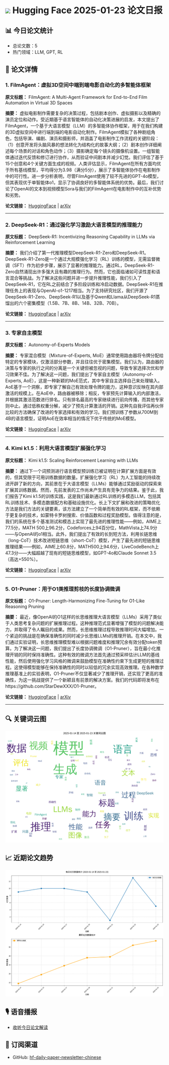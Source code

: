 
# <img src="https://huggingface.co/datasets/huggingface/brand-assets/resolve/main/hf-logo.png" width="30"/> Hugging Face 2025-01-23 论文日报

## 📊 今日论文统计
- 总论文数：5
- 热门领域：LLM, GPT, RL

## 📝 论文详情


### 1. FilmAgent：虚拟3D空间中端到端电影自动化的多智能体框架

**原文标题：** FilmAgent: A Multi-Agent Framework for End-to-End Film Automation in
  Virtual 3D Spaces

**摘要：**
虚拟电影制作需要复杂的决策过程，包括剧本创作、虚拟摄影以及精确的演员定位和动作。受近期基于语言智能体的自动化决策进展的启发，本文提出了FilmAgent，一个基于大语言模型（LLM）的多智能体协作框架，用于在我们构建的3D虚拟空间中进行端到端的电影自动化制作。FilmAgent模拟了各种剧组角色，包括导演、编剧、演员和摄影师，并涵盖了电影制作工作流程的关键阶段：（1）创意开发将头脑风暴的想法转化为结构化的故事大纲；（2）剧本创作详细阐述每个场景的对话和角色动作；（3）摄影确定每个镜头的摄像机设置。一组智能体通过迭代反馈和修订进行协作，从而验证中间剧本并减少幻觉。我们评估了基于15个创意和4个关键方面生成的视频。人类评估显示，FilmAgent在所有方面均优于所有基线模型，平均得分为3.98（满分5分），展示了多智能体协作在电影制作中的可行性。进一步分析表明，尽管FilmAgent使用了较不先进的GPT-4o模型，但其表现优于单智能体o1，显示了协调良好的多智能体系统的优势。最后，我们讨论了OpenAI的文本到视频模型Sora与我们的FilmAgent在电影制作中的互补优势和劣势。

**论文链接：** [HuggingFace](https://huggingface.co/papers/2501.12909) | [arXiv](https://arxiv.org/abs/2501.12909)



---

### 2. DeepSeek-R1：通过强化学习激励大语言模型的推理能力

**原文标题：** DeepSeek-R1: Incentivizing Reasoning Capability in LLMs via
  Reinforcement Learning

**摘要：**
我们介绍了第一代推理模型DeepSeek-R1-Zero和DeepSeek-R1。DeepSeek-R1-Zero是一个通过大规模强化学习（RL）训练的模型，无需监督微调（SFT）作为初步步骤，展示了显著的推理能力。通过RL，DeepSeek-R1-Zero自然涌现出许多强大且有趣的推理行为。然而，它也面临诸如可读性差和语言混合等挑战。为了解决这些问题并进一步提升推理性能，我们引入了DeepSeek-R1，它在RL之前结合了多阶段训练和冷启动数据。DeepSeek-R1在推理任务上的表现与OpenAI-o1-1217相当。为了支持研究社区，我们开源了DeepSeek-R1-Zero、DeepSeek-R1以及基于Qwen和Llama从DeepSeek-R1蒸馏出的六个密集模型（1.5B、7B、8B、14B、32B、70B）。

**论文链接：** [HuggingFace](https://huggingface.co/papers/2501.12948) | [arXiv](https://arxiv.org/abs/2501.12948)



---

### 3. 专家自主模型

**原文标题：** Autonomy-of-Experts Models

**摘要：**
专家混合模型（Mixture-of-Experts, MoE）通常使用路由器将令牌分配给特定的专家模块，仅激活部分参数，并且往往优于密集模型。我们认为，路由器的决策与专家的执行之间的分离是一个关键但被忽视的问题，导致专家选择次优和学习效果不佳。为了解决这一问题，我们提出了专家自主模型（Autonomy-of-Experts, AoE），这是一种新颖的MoE范式，其中专家自主选择自己来处理输入。AoE基于一个洞察，即专家了解自己有效处理令牌的能力，这种意识反映在其内部激活的规模上。在AoE中，路由器被移除；相反，专家预先计算输入的内部激活，并根据其激活范数进行排名。只有排名最高的专家继续进行前向传播，而其他专家则中止。通过低秩权重分解，减少了预先计算激活的开销。这种先自我评估再伙伴比较的方法确保了改进的专家选择和有效的学习。我们预训练了参数从700M到4B的语言模型，证明AoE在效率相当的情况下优于传统的MoE模型。

**论文链接：** [HuggingFace](https://huggingface.co/papers/2501.13074) | [arXiv](https://arxiv.org/abs/2501.13074)



---

### 4. Kimi k1.5：利用大语言模型扩展强化学习

**原文标题：** Kimi k1.5: Scaling Reinforcement Learning with LLMs

**摘要：**
通过下一个词预测进行语言模型预训练已被证明在计算扩展方面是有效的，但其受限于可用训练数据的数量。扩展强化学习（RL）为人工智能的持续改进开辟了新的方向，其前景在于大语言模型（LLMs）能够通过奖励驱动的探索来扩展其训练数据。然而，先前发表的工作尚未产生具有竞争力的结果。鉴于此，我们报告了Kimi k1.5的训练实践，这是我们最新通过RL训练的多模态LLM，包括其RL训练技术、多模态数据配方和基础设施优化。长上下文扩展和改进的策略优化方法是我们方法的关键要素，该方法建立了一个简单而有效的RL框架，而不依赖于更复杂的技术，如蒙特卡罗树搜索、价值函数和过程奖励模型。值得注意的是，我们的系统在多个基准测试和模态上实现了最先进的推理性能——例如，AIME上77.5分，MATH 500上96.2分，Codeforces上94百分位，MathVista上74.9分——与OpenAI的o1相当。此外，我们提出了有效的长到短方法，利用长链思维（long-CoT）技术改进短链思维（short-CoT）模型，产生了最先进的短链思维推理结果——例如，AIME上60.8分，MATH500上94.6分，LiveCodeBench上47.3分——大幅超越了现有的短链思维模型，如GPT-4o和Claude Sonnet 3.5（高达+550%）。

**论文链接：** [HuggingFace](https://huggingface.co/papers/2501.12599) | [arXiv](https://arxiv.org/abs/2501.12599)



---

### 5. O1-Pruner：用于O1类推理剪枝的长度协调微调

**原文标题：** O1-Pruner: Length-Harmonizing Fine-Tuning for O1-Like Reasoning Pruning

**摘要：**
最近，像OpenAI的O1这样的长思维推理大语言模型（LLMs）采用了类似于人类思考复杂问题的扩展推理过程。这种推理范式显著增强了模型的问题解决能力，并取得了令人瞩目的成果。然而，长思维推理过程导致推理时间大幅增加。一个紧迫的挑战是在确保准确性的同时减少长思维LLMs的推理开销。在本文中，我们通过实验证明，长思维推理模型难以根据问题难度和推理冗余有效分配token预算。为了解决这一问题，我们提出了长度协调微调（O1-Pruner），旨在最小化推理开销的同时保持准确性。这种有效的微调方法首先通过预采样估计LLM的基线性能，然后使用强化学习风格的微调来鼓励模型在准确性约束下生成更短的推理过程。这使得模型能够在保持准确性的同时以较低的冗余实现高效推理。在各种数学推理基准上的实验表明，O1-Pruner不仅显著减少了推理开销，还实现了更高的准确性，为这一挑战提供了一个新颖且有前景的解决方案。我们的代码即将发布在https://github.com/StarDewXXX/O1-Pruner。

**论文链接：** [HuggingFace](https://huggingface.co/papers/2501.12570) | [arXiv](https://arxiv.org/abs/2501.12570)



---


## 🔍 关键词云图
![关键词云图](../images/keywords_wordcloud.png)

## 📈 近期论文趋势
![论文趋势](../images/daily_papers.png)

## 🎙️ 语音播报
- [收听今日论文解读](../audio/2025-01-23_daily_papers.mp3)

## 📱 订阅渠道
- GitHub: [hf-daily-paper-newsletter-chinese](https://github.com/2404589803/hf-daily-paper-newsletter-chinese)